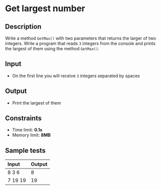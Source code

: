 # Get largest number

## Description
Write a method `GetMax()` with two parameters that returns the larger of two integers.
Write a program that reads `3` integers from the console and prints the largest of them using the method `GetMax()`.

## Input
- On the first line you will receive `3` integers separated by spaces

## Output
- Print the largest of them

## Constraints
- Time limit: **0.1s**
- Memory limit: **8MB**

## Sample tests

| Input   | Output |
|:--------|:-------|
| 8 3 6   | 8      |
| 7 19 19 | 19     |